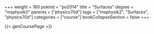 +++
weight = 160
pokind = "po2014"
title = "Surfaces"
degree = "msphysik2"
parents = ["physics70d"]
tags = ["msphysik2", "Surfaces", "physics70d"]
categories = ["course"]
bookCollapseSection = false
+++

{{< genCoursePage >}}
